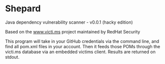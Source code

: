 Shepard
=======

Java dependency vulnerability scanner - v0.0.1 (hacky edition)

Based on the www.victi.ms project maintained by RedHat Security

This program will take in your GitHub credentials via the command line, and find all pom.xml files in your account. Then it feeds those POMs through the victi.ms database via an embedded victims client. Results are returned on stdout.
